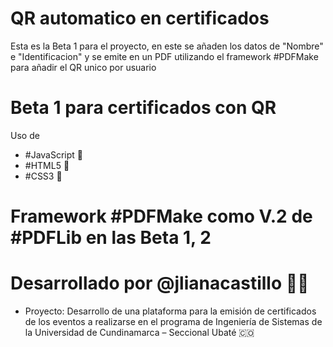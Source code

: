 # QR automatico en certificados
Esta es la Beta 1 para el proyecto, en este se añaden los datos de "Nombre" e "Identificacion" y se emite en un PDF utilizando el framework #PDFMake para añadir el QR unico por usuario 

# Beta 1 para certificados con QR 

  Uso de
  * #JavaScript 💛
  * #HTML5 🩻
  * #CSS3 🎨
  
# Framework #PDFMake como V.2 de #PDFLib en las Beta 1, 2

# Desarrollado por @jlianacastillo 👩‍💻 
* Proyecto:  Desarrollo de una plataforma para la emisión de certificados de los eventos a realizarse en el programa de Ingeniería de Sistemas de la Universidad de Cundinamarca – Seccional Ubaté 🇨🇴
